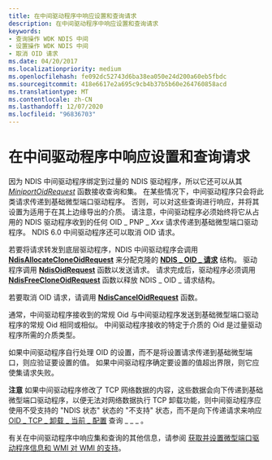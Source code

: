 ```yaml
---
title: 在中间驱动程序中响应设置和查询请求
description: 在中间驱动程序中响应设置和查询请求
keywords:
- 查询操作 WDK NDIS 中间
- 设置操作 WDK NDIS 中间
- 取消 OID 请求
ms.date: 04/20/2017
ms.localizationpriority: medium
ms.openlocfilehash: fe092dc52743d6ba38ea050e24d200a60eb5fbdc
ms.sourcegitcommit: 418e6617e2a695c9cb4b37b5b60e264760858acd
ms.translationtype: MT
ms.contentlocale: zh-CN
ms.lasthandoff: 12/07/2020
ms.locfileid: "96836703"
---
```

# <a name="responding-to-sets-and-queries-in-an-intermediate-driver"></a>在中间驱动程序中响应设置和查询请求





因为 NDIS 中间驱动程序绑定到过量的 NDIS 驱动程序，所以它还可以从其 [*MiniportOidRequest*](/windows-hardware/drivers/ddi/ndis/nc-ndis-miniport_oid_request) 函数接收查询和集。 在某些情况下，中间驱动程序只会将此类请求传递到基础微型端口驱动程序。 否则，可以对这些查询进行响应，并将其设置为适用于在其上边缘导出的介质。 请注意，中间驱动程序必须始终将它从占用的 NDIS 驱动程序收到的任何 OID \_ PNP \_ *Xxx* 请求传递到基础微型端口驱动程序。 NDIS 6.0 中间驱动程序还可以取消 OID 请求。

若要将请求转发到底层驱动程序，NDIS 中间驱动程序会调用 [**NdisAllocateCloneOidRequest**](/windows-hardware/drivers/ddi/ndis/nf-ndis-ndisallocatecloneoidrequest) 来分配克隆的 [**NDIS \_ OID \_ 请求**](/windows-hardware/drivers/ddi/ndis/ns-ndis-_ndis_oid_request) 结构。 驱动程序调用 [**NdisOidRequest**](/windows-hardware/drivers/ddi/ndis/nf-ndis-ndisoidrequest) 函数以发送请求。 请求完成后，驱动程序必须调用 [**NdisFreeCloneOidRequest**](/windows-hardware/drivers/ddi/ndis/nf-ndis-ndisfreecloneoidrequest) 函数以释放 NDIS \_ OID \_ 请求结构。

若要取消 OID 请求，请调用 [**NdisCancelOidRequest**](/windows-hardware/drivers/ddi/ndis/nf-ndis-ndiscanceloidrequest) 函数。

通常，中间驱动程序接收到的常规 Oid 与中间驱动程序发送到基础微型端口驱动程序的常规 Oid 相同或相似。 中间驱动程序接收的特定于介质的 Oid 是过量驱动程序所需的介质类型。

如果中间驱动程序自行处理 OID 的设置，而不是将设置请求传递到基础微型端口，则应验证要设置的值。 如果中间驱动程序确定要设置的值超出界限，则它应使集请求失败。

**注意**  如果中间驱动程序修改了 TCP 网络数据的内容，这些数据会向下传递到基础微型端口驱动程序，以便无法对网络数据执行 TCP 卸载功能，则中间驱动程序应使用不受支持的 "NDIS 状态" 状态的 "不支持" 状态，而不是向下传递请求来响应 [OID \_ TCP \_ 卸载 \_ 当前 \_ 配置](./oid-tcp-offload-current-config.md) 查询 \_ \_ \_ 。

 

有关在中间驱动程序中响应集和查询的其他信息，请参阅 [获取并设置微型端口驱动程序信息和 WMI 对 WMI 的支持](ndis-management-information-and-oids.md)。

 

